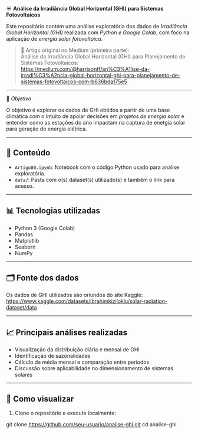 ☀️ **Análise da Irradiância Global Horizontal (GHI) para Sistemas Fotovoltaicos**

Este repositório contém uma análise exploratória dos dados de *Irradiância Global Horizontal (GHI)* realizada com *Python e Google Colab*, com foco na aplicação de *energia solar fotovoltaica*.

> 🔗 Artigo original no Medium (primeira parte):  
> Análise da Irradiância Global Horizontal (GHI) para Planejamento de Sistemas Fotovoltaicos: https://medium.com/@harrisonff/an%C3%A1lise-da-irradi%C3%A2ncia-global-horizontal-ghi-para-planejamento-de-sistemas-fotovoltaicos-com-b636bda175e5

---

📌 *Objetivo*

O objetivo é explorar os dados de GHI obtidos a partir de uma base climática com o intuito de apoiar decisões em *projetos de energia solar* e entender como as estações do ano impactam na captura de enetgia solar para geração de energia elétrica.

---

## 📂 Conteúdo

- `Artigo00.ipynb`: Notebook com o código Python usado para análise exploratória.
- `data/`: Pasta com o(s) dataset(s) utilizado(s) e também o link para acesso.

---

## 📊 Tecnologias utilizadas

- Python 3 (Google Colab)
- Pandas
- Matplotlib
- Seaborn
- NumPy

---

## 🗂️ Fonte dos dados

Os dados de GHI utilizados são oriundos do site Kaggle: https://www.kaggle.com/datasets/ibrahimkiziloklu/solar-radiation-dataset/data

---

## 📈 Principais análises realizadas

- Visualização da distribuição diária e mensal de GHI
- Identificação de sazonalidades
- Cálculo da média mensal e comparação entre períodos
- Discussão sobre aplicabilidade no dimensionamento de sistemas solares

---

## 🚀 Como visualizar

1. Clone o repositório e execute localmente:

git clone https://github.com/seu-usuario/analise-ghi.git
cd analise-ghi
